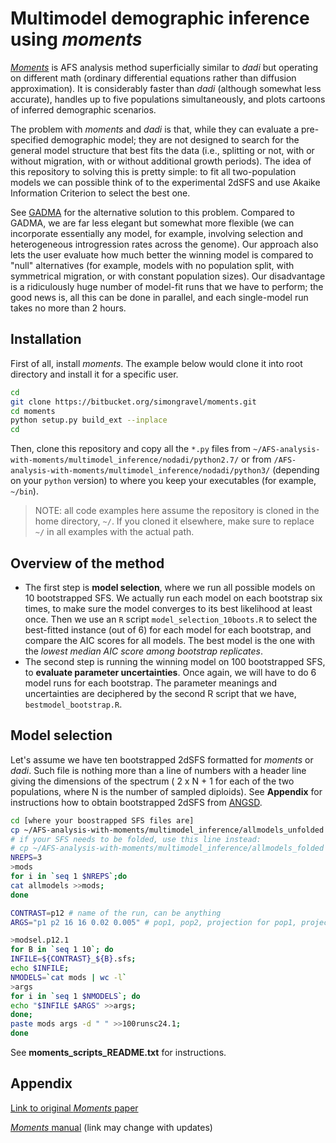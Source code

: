 # Multimodel demographic inference using *moments* 

[*Moments*](https://bitbucket.org/simongravel/moments/src/master/) is AFS analysis method superficially similar to *dadi* but operating on different math (ordinary differential equations rather than diffusion approximation). It is considerably faster than *dadi* (although somewhat less accurate), handles up to five populations simultaneously, and plots cartoons of inferred demographic scenarios.

The problem with *moments* and *dadi* is that, while they can evaluate a pre-specified demographic model; they are not designed to search for the general model structure that best fits the data (i.e., splitting or not, with or without migration, with or without additional growth periods). The idea of this repository to solving this is pretty simple: to fit all two-population models we can possible think of to the experimental 2dSFS and use Akaike Information Criterion to select the best one.

See [GADMA](https://github.com/ctlab/GADMA) for the alternative solution to this problem. Compared to GADMA, we are far less elegant but somewhat more flexible (we can incorporate essentially any model, for example, involving selection and heterogeneous introgression rates across the genome). Our approach also lets the user evaluate how much better the winning model is compared to "null" alternatives (for example, models with no population split, with symmetrical migration, or with constant population sizes). Our disadvantage is a ridiculously huge number of model-fit runs that we have to perform; the good news is, all this can be done in parallel, and each single-model run takes no more than 2 hours.

## Installation ##
First of all, install *moments*. The example below would clone it into root directory and install it for a specific user.
```bash
cd
git clone https://bitbucket.org/simongravel/moments.git 
cd moments
python setup.py build_ext --inplace
cd
```
Then, clone this repository and copy all the `*.py` files from `~/AFS-analysis-with-moments/multimodel_inference/nodadi/python2.7/` or from `/AFS-analysis-with-moments/multimodel_inference/nodadi/python3/` (depending on your `python` version) to where you keep your executables (for example, `~/bin`). 
> NOTE: all code examples here assume the repository is cloned in the home directory, `~/`. If you cloned it elsewhere, make sure to replace `~/` in all examples with the actual path.

## Overview of the method ##
- The first step is **model selection**, where we run all possible models on 10 bootstrapped SFS. We actually run each model on each bootstrap six times, to make sure the model converges to its best likelihood at least once. Then we use an `R` script `model_selection_10boots.R` to select the best-fitted instance (out of 6) for each model for each bootstrap, and compare the AIC scores for all models. The best model is the one with the *lowest median AIC score among bootstrap replicates*.  
- The second step is running the winning model on 100 bootstrapped SFS, to **evaluate parameter uncertainties**. Once again, we will have to do 6 model runs for each bootstrap. The parameter meanings and uncertainties are deciphered by the second R script that we have, `bestmodel_bootstrap.R`.

## Model selection ##
Let's assume we have ten bootstrapped 2dSFS formatted for *moments* or *dadi*. Such file is nothing more than a line of numbers with a header line giving the dimensions of the spectrum ( 2 x N + 1 for each of the two populations, where N is the number of sampled diploids). See **Appendix** for instructions how to obtain bootstrapped 2dSFS from [ANGSD](http://www.popgen.dk/angsd/index.php/ANGSD).

```bash
cd [where your boostrapped SFS files are]
cp ~/AFS-analysis-with-moments/multimodel_inference/allmodels_unfolded allmodels
# if your SFS needs to be folded, use this line instead:
# cp ~/AFS-analysis-with-moments/multimodel_inference/allmodels_folded allmodels
NREPS=3
>mods
for i in `seq 1 $NREPS`;do 
cat allmodels >>mods;
done

CONTRAST=p12 # name of the run, can be anything
ARGS="p1 p2 16 16 0.02 0.005" # pop1, pop2, projection for pop1, projection for pop2, mutation rate (per genotyped portion of the genome per generation), generation time in thousands of years. Population names can be anything. For ANGSD-derived SFS, projections should be 0.8*2N for each population (ronded to integer); in the case shown here, each population was represented by 10 individuals.

>modsel.p12.1
for B in `seq 1 10`; do
INFILE=${CONTRAST}_${B}.sfs;
echo $INFILE;
NMODELS=`cat mods | wc -l`
>args
for i in `seq 1 $NMODELS`; do
echo "$INFILE $ARGS" >>args;
done;
paste mods args -d " " >>100runsc24.1;
done

```

See **moments_scripts_README.txt** for instructions.
## Appendix ## 

[Link to original *Moments* paper]( http://www.genetics.org/content/early/2017/05/08/genetics.117.200493)

[*Moments* manual](https://bitbucket.org/simongravel/moments/raw/efc4da3047226e3662dd43b525e41c85b93e90fd/doc/manual/manual.pdf) (link may change with updates)
